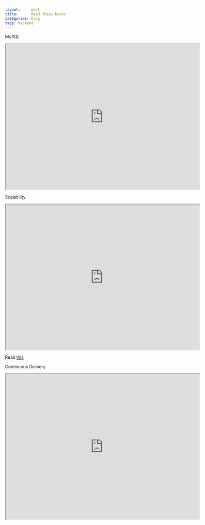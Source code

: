 ```yaml
---
layout:     post
title:      Read these books 
categories: blog   
tags: backend
---
```


MySQL
<iframe src="https://drive.google.com/file/d/1bcNmtTP0FzVbRTUmSUhTjuws3zJyli0c/preview" width="640" height="480"></iframe>



<!--more-->


Scalability
<iframe src="https://drive.google.com/file/d/14MVe_Y4dVVxkpjY4UXyClSqvG1iAK5_K/preview" width="640" height="480"></iframe>

Read [this](https://github.com/binhnguyennus/awesome-scalability)


Continuous Delivery
<iframe src="https://drive.google.com/file/d/1tBt3XJOEZFcY5xqI10ErIJR0ofdimfzm/preview" width="640" height="480"></iframe>

